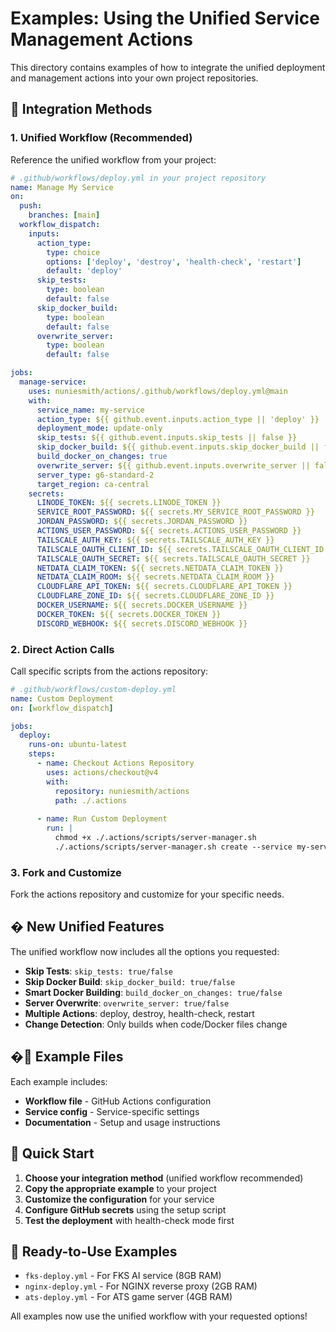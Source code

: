 # Examples: Using the Unified Service Management Actions

This directory contains examples of how to integrate the unified deployment and management actions into your own project repositories.

## 🎯 Integration Methods

### 1. Unified Workflow (Recommended)
Reference the unified workflow from your project:

```yaml
# .github/workflows/deploy.yml in your project repository
name: Manage My Service
on:
  push:
    branches: [main]
  workflow_dispatch:
    inputs:
      action_type:
        type: choice
        options: ['deploy', 'destroy', 'health-check', 'restart']
        default: 'deploy'
      skip_tests:
        type: boolean
        default: false
      skip_docker_build:
        type: boolean
        default: false
      overwrite_server:
        type: boolean
        default: false

jobs:
  manage-service:
    uses: nuniesmith/actions/.github/workflows/deploy.yml@main
    with:
      service_name: my-service
      action_type: ${{ github.event.inputs.action_type || 'deploy' }}
      deployment_mode: update-only
      skip_tests: ${{ github.event.inputs.skip_tests || false }}
      skip_docker_build: ${{ github.event.inputs.skip_docker_build || false }}
      build_docker_on_changes: true
      overwrite_server: ${{ github.event.inputs.overwrite_server || false }}
      server_type: g6-standard-2
      target_region: ca-central
    secrets:
      LINODE_TOKEN: ${{ secrets.LINODE_TOKEN }}
      SERVICE_ROOT_PASSWORD: ${{ secrets.MY_SERVICE_ROOT_PASSWORD }}
      JORDAN_PASSWORD: ${{ secrets.JORDAN_PASSWORD }}
      ACTIONS_USER_PASSWORD: ${{ secrets.ACTIONS_USER_PASSWORD }}
      TAILSCALE_AUTH_KEY: ${{ secrets.TAILSCALE_AUTH_KEY }}
      TAILSCALE_OAUTH_CLIENT_ID: ${{ secrets.TAILSCALE_OAUTH_CLIENT_ID }}
      TAILSCALE_OAUTH_SECRET: ${{ secrets.TAILSCALE_OAUTH_SECRET }}
      NETDATA_CLAIM_TOKEN: ${{ secrets.NETDATA_CLAIM_TOKEN }}
      NETDATA_CLAIM_ROOM: ${{ secrets.NETDATA_CLAIM_ROOM }}
      CLOUDFLARE_API_TOKEN: ${{ secrets.CLOUDFLARE_API_TOKEN }}
      CLOUDFLARE_ZONE_ID: ${{ secrets.CLOUDFLARE_ZONE_ID }}
      DOCKER_USERNAME: ${{ secrets.DOCKER_USERNAME }}
      DOCKER_TOKEN: ${{ secrets.DOCKER_TOKEN }}
      DISCORD_WEBHOOK: ${{ secrets.DISCORD_WEBHOOK }}
```

### 2. Direct Action Calls
Call specific scripts from the actions repository:

```yaml
# .github/workflows/custom-deploy.yml
name: Custom Deployment
on: [workflow_dispatch]

jobs:
  deploy:
    runs-on: ubuntu-latest
    steps:
      - name: Checkout Actions Repository
        uses: actions/checkout@v4
        with:
          repository: nuniesmith/actions
          path: ./.actions
      
      - name: Run Custom Deployment
        run: |
          chmod +x ./.actions/scripts/server-manager.sh
          ./.actions/scripts/server-manager.sh create --service my-service
```

### 3. Fork and Customize
Fork the actions repository and customize for your specific needs.

## � New Unified Features

The unified workflow now includes all the options you requested:

- **Skip Tests**: `skip_tests: true/false`
- **Skip Docker Build**: `skip_docker_build: true/false`  
- **Smart Docker Building**: `build_docker_on_changes: true/false`
- **Server Overwrite**: `overwrite_server: true/false`
- **Multiple Actions**: deploy, destroy, health-check, restart
- **Change Detection**: Only builds when code/Docker files change

## �📁 Example Files

Each example includes:

- **Workflow file** - GitHub Actions configuration
- **Service config** - Service-specific settings  
- **Documentation** - Setup and usage instructions

## 🚀 Quick Start

1. **Choose your integration method** (unified workflow recommended)
2. **Copy the appropriate example** to your project
3. **Customize the configuration** for your service
4. **Configure GitHub secrets** using the setup script
5. **Test the deployment** with health-check mode first

## 🎯 Ready-to-Use Examples

- `fks-deploy.yml` - For FKS AI service (8GB RAM)
- `nginx-deploy.yml` - For NGINX reverse proxy (2GB RAM)  
- `ats-deploy.yml` - For ATS game server (4GB RAM)

All examples now use the unified workflow with your requested options!
